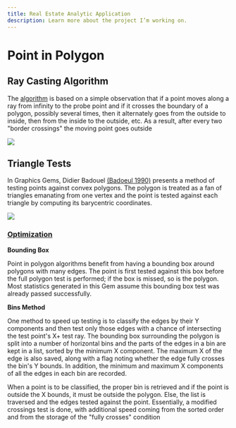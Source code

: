 ```yaml
---
title: Real Estate Analytic Application
description: Learn more about the project I’m working on.
---
```

# Point in Polygon

## Ray Casting Algorithm

The [algorithm](https://en.wikipedia.org/wiki/Point_in_polygon) is based on a simple observation that if a point moves along a ray from infinity to the probe point and if it crosses the boundary of a polygon, possibly several times, then it alternately goes from the outside to inside, then from the inside to the outside, etc. As a result, after every two "border crossings" the moving point goes outside

![](https://lh6.googleusercontent.com/cyLrGMrc_h1wMg5NSkJobz6dNrU0gLMko_SfhZnaVXEpZWAYfiCSlOVXK_3BhENbgLNTyrCOfuGNSewOLSUQZ5WTtRI8MbLiHsYCtzVcaH9qJe1pBmEDzDLsq7qZGMNFOqjXz9T1)

## Triangle Tests

In Graphics Gems, Didier Badouel [(Badoeul 1990)](https://erich.realtimerendering.com/ptinpoly/#ref2) presents a method of testing points against convex polygons. The polygon is treated as a fan of triangles emanating from one vertex and the point is tested against each triangle by computing its barycentric coordinates.

![](https://lh4.googleusercontent.com/_s85Ww7yf7uRwBv8ho8s0NvlbcMUHzGJNt-LHxJPdZVvzDDYOdFLQTUNnTHJpAc2wOrd0bYiXPwZ4wq0uGMhGe2BxEFvtbU_H7fQf_uRtw9bl0_54wLsSCenxMxfv8t4x6M26ewn)

### [Optimization](https://erich.realtimerendering.com/ptinpoly/)

**Bounding Box**

Point in polygon algorithms benefit from having a bounding box around polygons with many edges. The point is first tested against this box before the full polygon test is performed; if the box is missed, so is the polygon. Most statistics generated in this Gem assume this bounding box test was already passed successfully.

**Bins Method**

One method to speed up testing is to classify the edges by their Y components and then test only those edges with a chance of intersecting the test point's X+ test ray. The bounding box surrounding the polygon is split into a number of horizontal bins and the parts of the edges in a bin are kept in a list, sorted by the minimum X component. The maximum X of the edge is also saved, along with a flag noting whether the edge fully crosses the bin's Y bounds. In addition, the minimum and maximum X components of all the edges in each bin are recorded.

When a point is to be classified, the proper bin is retrieved and if the point is outside the X bounds, it must be outside the polygon. Else, the list is traversed and the edges tested against the point. Essentially, a modified crossings test is done, with additional speed coming from the sorted order and from the storage of the "fully crosses" condition

